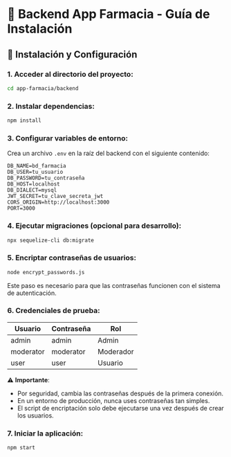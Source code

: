 # 🏥 Backend App Farmacia - Guía de Instalación

## 🔧 Instalación y Configuración

### 1. Acceder al directorio del proyecto:
```bash
cd app-farmacia/backend
```

### 2. Instalar dependencias:
```bash
npm install
```

### 3. Configurar variables de entorno:
Crea un archivo `.env` en la raíz del backend con el siguiente contenido:
```env
DB_NAME=bd_farmacia
DB_USER=tu_usuario
DB_PASSWORD=tu_contraseña
DB_HOST=localhost
DB_DIALECT=mysql
JWT_SECRET=tu_clave_secreta_jwt
CORS_ORIGIN=http://localhost:3000
PORT=3000
```

### 4. Ejecutar migraciones (opcional para desarrollo):
```bash
npx sequelize-cli db:migrate
```

### 5. Encriptar contraseñas de usuarios:
```bash
node encrypt_passwords.js
```
Este paso es necesario para que las contraseñas funcionen con el sistema de autenticación.

### 6. Credenciales de prueba:
| Usuario    | Contraseña | Rol       |
|------------|------------|-----------|
| admin      | admin      | Admin     |
| moderator  | moderator  | Moderador |
| user       | user       | Usuario   |

⚠️ **Importante**: 
- Por seguridad, cambia las contraseñas después de la primera conexión.
- En un entorno de producción, nunca uses contraseñas tan simples.
- El script de encriptación solo debe ejecutarse una vez después de crear los usuarios.

### 7. Iniciar la aplicación:
```bash
npm start
```


